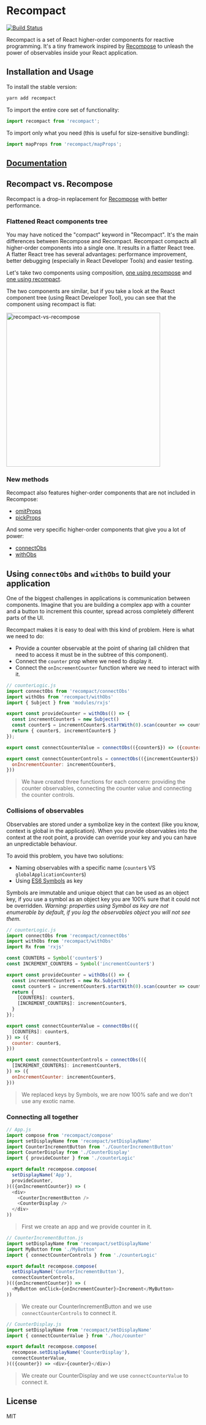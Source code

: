 # Recompact

[![Build Status](https://travis-ci.org/neoziro/recompact.svg?branch=master)](https://travis-ci.org/neoziro/recompact)

Recompact is a set of React higher-order components for reactive programming. It's a tiny framework inspired by [Recompose](https://github.com/acdlite/recompose) to unleash the power of observables inside your React application.

## Installation and Usage

To install the stable version:

```sh
yarn add recompact
```

To import the entire core set of functionality:

```js
import recompact from 'recompact';
```

To import only what you need (this is useful for size-sensitive bundling):

```js
import mapProps from 'recompact/mapProps';
```

## [Documentation](https://github.com/neoziro/recompact/tree/master/docs)

## Recompact vs. Recompose

Recompact is a drop-in replacement for [Recompose](https://github.com/acdlite/recompose) with better performance.

### Flattened React components tree

You may have noticed the
"compact" keyword in "Recompact". It's the main differences between Recompose and Recompact.
Recompact compacts all higher-order components into a single one. It results in a flatter React
tree. A flatter React tree has several advantages: performance improvement, better debugging (especially in React Developer Tools)
and easier testing.

Let's take two components using composition, [one using recompose](https://github.com/neoziro/recompact/blob/master/examples/RecomposeCounter.js) and [one using recompact](https://github.com/neoziro/recompact/blob/master/examples/RecompactCounter.js).

The two components are similar, but if you take a look at the React component tree (using React Developer Tool), you can see that the component using recompact is flat:

<img width="401" alt="recompact-vs-recompose" src="https://cloud.githubusercontent.com/assets/266302/22173590/aff1866a-dfc8-11e6-983f-78dd3f84db56.png">

### New methods

Recompact also features higher-order components that are not included in Recompose:

- [omitProps](https://github.com/neoziro/recompact/tree/master/docs#omitpropspaths)
- [pickProps](https://github.com/neoziro/recompact/tree/master/docs#pickpropspaths)

And some very specific higher-order components that give you a lot of power:

- [connectObs](https://github.com/neoziro/recompact/tree/master/docs#connectobsobsmapper)
- [withObs](https://github.com/neoziro/recompact/tree/master/docs#withobsobsmapper)

## Using `connectObs` and `withObs` to build your application

One of the biggest challenges in applications is communication between components. Imagine that you are building a complex app with a counter and a button to increment this counter, spread across completely different parts of the UI.

Recompact makes it is easy to deal with this kind of problem. Here is what we need to do:

- Provide a counter observable at the point of sharing (all children that need to access it must be in the subtree of this component).
- Connect the `counter` prop where we need to display it.
- Connect the `onIncrementCounter` function where we need to interact with it.

```js
// counterLogic.js
import connectObs from 'recompact/connectObs'
import withObs from 'recompact/withObs'
import { Subject } from 'modules/rxjs'

export const provideCounter = withObs(() => {
  const incrementCounter$ = new Subject()
  const counter$ = incrementCounter$.startWith(0).scan(counter => counter + 1)
  return { counter$, incrementCounter$ }
});

export const connectCounterValue = connectObs(({counter$}) => ({counter: counter$}))

export const connectCounterControls = connectObs(({incrementCounter$}) => ({
  onIncrementCounter: incrementCounter$,
}))
```

> We have created three functions for each concern: providing the counter observables, connecting the counter value and connecting the counter controls.

### Collisions of observables

Observables are stored under a symbolize key in the context (like you know, context is global in the application). When you provide observables into the context at the root point, a provide can override your key and you can have an unpredictable behaviour.

To avoid this problem, you have two solutions:

- Naming observables with a specific name (`counter$` VS `globalApplicationCounter$`)
- Using [ES6 Symbols](https://developer.mozilla.org/en/docs/Web/JavaScript/Reference/Global_Objects/Symbol) as key

Symbols are immutable and unique object that can be used as an object key, if you use a symbol as an object key you are 100% sure that it could not be overridden. *Warning: properties using Symbol as key are not enumerable by default, if you log the observables object you will not see them.*

```js
// counterLogic.js
import connectObs from 'recompact/connectObs'
import withObs from 'recompact/withObs'
import Rx from 'rxjs'

const COUNTER$ = Symbol('counter$')
const INCREMENT_COUNTER$ = Symbol('incrementCounter$')

export const provideCounter = withObs(() => {
  const incrementCounter$ = new Rx.Subject()
  const counter$ = incrementCounter$.startWith(0).scan(counter => counter + 1)
  return {
    [COUNTER$]: counter$,
    [INCREMENT_COUNTER$]: incrementCounter$,
  }
});

export const connectCounterValue = connectObs(({
  [COUNTER$]: counter$,
}) => ({
  counter: counter$,
}))

export const connectCounterControls = connectObs(({
  [INCREMENT_COUNTER$]: incrementCounter$,
}) => ({
  onIncrementCounter: incrementCounter$,
}))
```

> We replaced keys by Symbols, we are now 100% safe and we don't use any exotic name.

### Connecting all together

```js
// App.js
import compose from 'recompact/compose'
import setDisplayName from 'recompact/setDisplayName'
import CounterIncrementButton from './CounterIncrementButton'
import CounterDisplay from './CounterDisplay'
import { provideCounter } from './counterLogic'

export default recompose.compose(
  setDisplayName('App'),
  provideCounter,
)(({onIncrementCounter}) => (
  <div>
    <CounterIncrementButton />
    <CounterDisplay />
  </div>
))
```

> First we create an app and we provide counter in it.

```js
// CounterIncrementButton.js
import setDisplayName from 'recompact/setDisplayName'
import MyButton from './MyButton'
import { connectCounterControls } from './counterLogic'

export default recompose.compose(
  setDisplayName('CounterIncrementButton'),
  connectCounterControls,
)(({onIncrementCounter}) => (
  <MyButton onClick={onIncrementCounter}>Increment</MyButton>
))
```

> We create our CounterIncrementButton and we use `connectCounterControls` to connect it.

```js
// CounterDisplay.js
import setDisplayName from 'recompact/setDisplayName'
import { connectCounterValue } from './hoc/counter'

export default recompose.compose(
  recompose.setDisplayName('CounterDisplay'),
  connectCounterValue,
)(({counter}) => <div>{counter}</div>)
```

> We create our CounterDisplay and we use `connectCounterValue` to connect it.


## License

MIT
